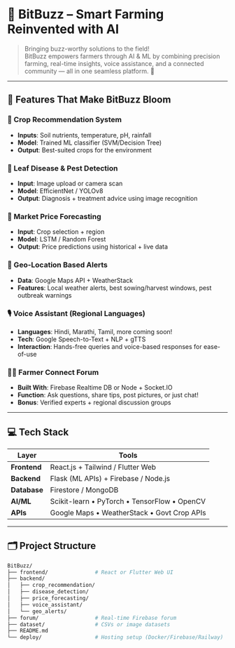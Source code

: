 # 🌾 BitBuzz – Smart Farming Reinvented with AI

> Bringing buzz-worthy solutions to the field!  
> BitBuzz empowers farmers through AI & ML by combining precision farming, real-time insights, voice assistance, and a connected community — all in one seamless platform. 🚀

---

## 🚜 Features That Make BitBuzz Bloom

### 🌿 Crop Recommendation System
- **Inputs**: Soil nutrients, temperature, pH, rainfall
- **Model**: Trained ML classifier (SVM/Decision Tree)
- **Output**: Best-suited crops for the environment

### 🐛 Leaf Disease & Pest Detection
- **Input**: Image upload or camera scan
- **Model**: EfficientNet / YOLOv8
- **Output**: Diagnosis + treatment advice using image recognition

### 💸 Market Price Forecasting
- **Input**: Crop selection + region
- **Model**: LSTM / Random Forest
- **Output**: Price predictions using historical + live data

### 📍 Geo-Location Based Alerts
- **Data**: Google Maps API + WeatherStack
- **Features**: Local weather alerts, best sowing/harvest windows, pest outbreak warnings

### 🎙️ Voice Assistant (Regional Languages)
- **Languages**: Hindi, Marathi, Tamil, more coming soon!
- **Tech**: Google Speech-to-Text + NLP + gTTS
- **Interaction**: Hands-free queries and voice-based responses for ease-of-use

### 👩‍🌾 Farmer Connect Forum
- **Built With**: Firebase Realtime DB or Node + Socket.IO
- **Function**: Ask questions, share tips, post pictures, or just chat!
- **Bonus**: Verified experts + regional discussion groups

---

## 💻 Tech Stack

| Layer | Tools |
|-------|-------|
| **Frontend** | React.js + Tailwind / Flutter Web |
| **Backend** | Flask (ML APIs) + Firebase / Node.js |
| **Database** | Firestore / MongoDB |
| **AI/ML** | Scikit-learn • PyTorch • TensorFlow • OpenCV |
| **APIs** | Google Maps • WeatherStack • Govt Crop APIs |

---

## 🗂️ Project Structure

```bash
BitBuzz/
├── frontend/               # React or Flutter Web UI
├── backend/
│   ├── crop_recommendation/
│   ├── disease_detection/
│   ├── price_forecasting/
│   ├── voice_assistant/
│   └── geo_alerts/
├── forum/                  # Real-time Firebase forum
├── dataset/                # CSVs or image datasets
├── README.md
└── deploy/                 # Hosting setup (Docker/Firebase/Railway)
